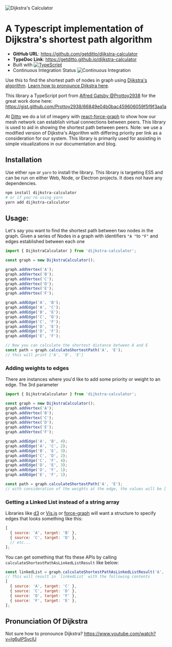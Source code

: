 ![Dijkstra's Calculator](./banner.jpg)

# A Typescript implementation of Dijkstra's shortest path algorithm

- **GitHub URL**: https://github.com/getditto/dijkstra-calculator
- **TypeDoc Link**: https://getditto.github.io/dijkstra-calculator
- Built with [![TypeScript](https://img.shields.io/badge/%3C%2F%3E-TypeScript-%230074c1.svg)](http://www.typescriptlang.org/)
- Continuous Integration Status ![Continuous Integration](https://github.com/getditto/dijkstra-calculator/actions/workflows/ci.yml/badge.svg)

Use this to find the shortest path of nodes in graph using [Dijkstra's algorithm](https://en.wikipedia.org/wiki/Dijkstra%27s_algorithm). [Learn how to pronounce Dijkstra here](https://www.youtube.com/watch?v=lg6uIPSvclU).

This library a TypeScript port from [Alfred Gatsby @Prottoy2938](https://github.com/Prottoy2938) for the great work done here: https://gist.github.com/Prottoy2938/66849e04b0bac459606059f5f9f3aa1a

At [Ditto](https://www.ditto.live) we do a lot of imagery with [react-force-graph](https://github.com/vasturiano/react-force-graph) to show how our mesh network can establish virtual connections between peers. This library is used to aid in showing the shortest path between peers. Note: we use a modified version of Dijkstra's Algorithm with differing priority per link as a consideration for our system. This library is primarily used for assisting in simple visualizations in our documentation and blog.

## Installation

Use either `npm` or `yarn` to install the library. This library is targeting ES5 and can be run on either Web, Node, or Electron projects. It does not have any dependencies.

```sh
npm install dijkstra-calculator
# or if you're using yarn
yarn add dijkstra-calculator
```

## Usage:

Let's say you want to find the shortest path between two nodes in the graph.
Given a series of Nodes in a graph with identifiers `"A "`to `"F"` and edges established between each one

```js
import { DijkstraCalculator } from 'dijkstra-calculator';

const graph = new DijkstraCalculator();

graph.addVertex('A');
graph.addVertex('B');
graph.addVertex('C');
graph.addVertex('D');
graph.addVertex('E');
graph.addVertex('F');

graph.addEdge('A', 'B');
graph.addEdge('A', 'C');
graph.addEdge('B', 'E');
graph.addEdge('C', 'D');
graph.addEdge('C', 'F');
graph.addEdge('D', 'E');
graph.addEdge('D', 'F');
graph.addEdge('E', 'F');

// Now you can calculate the shortest distance between A and E
const path = graph.calculateShortestPath('A', 'E');
// this will print ['A', 'B', 'E']
```

### Adding weights to edges

There are instances where you'd like to add some priority or weight to an edge. The 3rd parameter

```js
import { DijkstraCalculator } from 'dijkstra-calculator';

const graph = new DijkstraCalculator();
graph.addVertex('A');
graph.addVertex('B');
graph.addVertex('C');
graph.addVertex('D');
graph.addVertex('E');
graph.addVertex('F');

graph.addEdge('A', 'B', 4);
graph.addEdge('A', 'C', 2);
graph.addEdge('B', 'E', 3);
graph.addEdge('C', 'D', 2);
graph.addEdge('C', 'F', 4);
graph.addEdge('D', 'E', 3);
graph.addEdge('D', 'F', 1);
graph.addEdge('E', 'F', 1);

const path = graph.calculateShortestPath('A', 'E');
// with consideration of the weights at the edge, the values will be ['A', 'C', 'D', 'F', 'E']
```

### Getting a Linked List instead of a string array

Libraries like [d3](https://d3js.org/) or [Vis.js](https://visjs.org/) or [force-graph](https://github.com/vasturiano/react-force-graph/) will want a structure to specify edges that looks something like this:

```js
[
  { source: 'A', target: 'B' },
  { source: 'C', target: 'D' },
  // etc...
];
```

You can get something that fits these APIs by calling `calculateShortestPathAsLinkedListResult` like below:

```js
const linkedList = graph.calculateShortestPathAsLinkedListResult('A', 'E')
// This will result in `linkedList` with the following contents
[
  { source: 'A', target: 'C' },
  { source: 'C', target: 'D' },
  { source: 'D', target: 'F' },
  { source: 'F', target: 'E' },
];
```

## Pronunciation Of Dijkstra

Not sure how to pronounce Dijkstra? https://www.youtube.com/watch?v=lg6uIPSvclU
